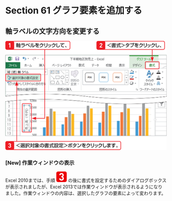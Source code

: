 # Section 61 グラフ要素を追加する

## 軸ラベルの文字方向を変更する

![](001.png)

### [New] 作業ウィンドウの表示

Excel 2010までは、手順 ![](icon_3.png) の後に書式を設定するためのダイアログボックスが表示されましたが、Excel 2013では作業ウィンドウが表示されるようになりました。作業ウィンドウの内容は、選択したグラフの要素によって変わります。
